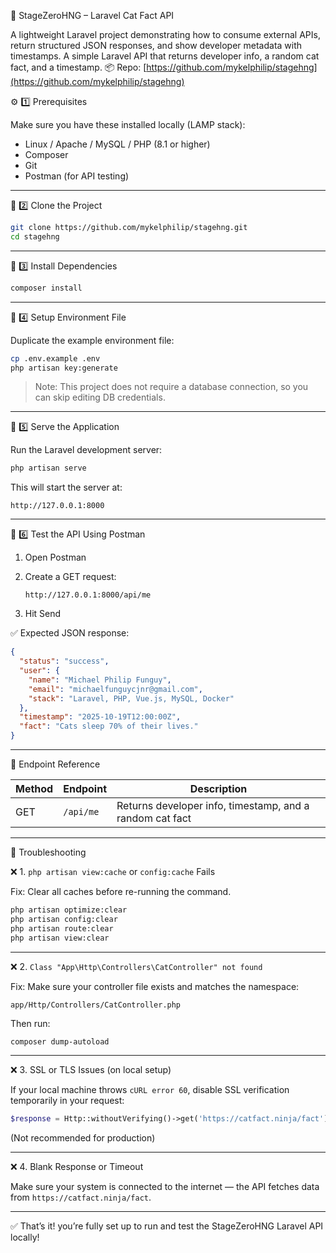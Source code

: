 🐾 StageZeroHNG – Laravel Cat Fact API

A lightweight Laravel project demonstrating how to consume external APIs, return structured JSON responses, and show developer metadata with timestamps.
A simple Laravel API that returns developer info, a random cat fact, and a timestamp.
📦 Repo: [https://github.com/mykelphilip/stagehng](https://github.com/mykelphilip/stagehng)


⚙️ 1️⃣ Prerequisites

Make sure you have these installed locally (LAMP stack):

* Linux / Apache / MySQL / PHP (8.1 or higher)
* Composer
* Git
* Postman (for API testing)

---

🧩 2️⃣ Clone the Project

```bash
git clone https://github.com/mykelphilip/stagehng.git
cd stagehng
```

---

🧩 3️⃣ Install Dependencies

```bash
composer install
```

---

🧩 4️⃣ Setup Environment File

Duplicate the example environment file:

```bash
cp .env.example .env
php artisan key:generate
```

> Note: This project does not require a database connection, so you can skip editing DB credentials.

---

🧩 5️⃣ Serve the Application

Run the Laravel development server:

```bash
php artisan serve
```

This will start the server at:

```
http://127.0.0.1:8000
```

---

🧩 6️⃣ Test the API Using Postman

1. Open Postman
2. Create a GET request:

   ```
   http://127.0.0.1:8000/api/me
   ```
3. Hit Send

✅ Expected JSON response:

```json
{
  "status": "success",
  "user": {
    "name": "Michael Philip Funguy",
    "email": "michaelfunguycjnr@gmail.com",
    "stack": "Laravel, PHP, Vue.js, MySQL, Docker"
  },
  "timestamp": "2025-10-19T12:00:00Z",
  "fact": "Cats sleep 70% of their lives."
}
```

---

🧠 Endpoint Reference

| Method | Endpoint | Description                                              |
| ------ | -------- | -------------------------------------------------------- |
| GET    | `/api/me`    | Returns developer info, timestamp, and a random cat fact |

---

🧰 Troubleshooting

❌ 1. `php artisan view:cache` or `config:cache` Fails

Fix: Clear all caches before re-running the command.

```bash
php artisan optimize:clear
php artisan config:clear
php artisan route:clear
php artisan view:clear
```

---

❌ 2. `Class "App\Http\Controllers\CatController" not found`

Fix: Make sure your controller file exists and matches the namespace:

```
app/Http/Controllers/CatController.php
```

Then run:

```bash
composer dump-autoload
```

---

❌ 3. SSL or TLS Issues (on local setup)

If your local machine throws `cURL error 60`, disable SSL verification temporarily in your request:

```php
$response = Http::withoutVerifying()->get('https://catfact.ninja/fact');
```

(Not recommended for production)

---

❌ 4. Blank Response or Timeout

Make sure your system is connected to the internet —
the API fetches data from `https://catfact.ninja/fact`.

---

✅ That’s it! you’re fully set up to run and test the StageZeroHNG Laravel API locally!


